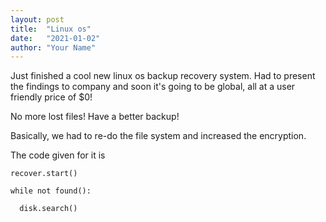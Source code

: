 ```yaml
---
layout: post
title:  "Linux os"
date:   "2021-01-02"
author: "Your Name"
---
```


Just finished a cool new linux os backup recovery system. Had to present the findings to company and soon it's going to be global, all at a user friendly price of $0!

No more lost files! Have a better backup!

Basically, we had to re-do the file system and increased the encryption.

The code given for it is

```
recover.start()

while not found():

  disk.search()
```
